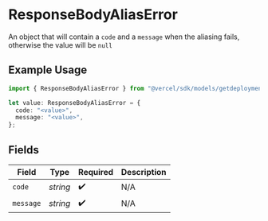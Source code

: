 # ResponseBodyAliasError

An object that will contain a `code` and a `message` when the aliasing fails, otherwise the value will be `null`

## Example Usage

```typescript
import { ResponseBodyAliasError } from "@vercel/sdk/models/getdeploymentop.js";

let value: ResponseBodyAliasError = {
  code: "<value>",
  message: "<value>",
};
```

## Fields

| Field              | Type               | Required           | Description        |
| ------------------ | ------------------ | ------------------ | ------------------ |
| `code`             | *string*           | :heavy_check_mark: | N/A                |
| `message`          | *string*           | :heavy_check_mark: | N/A                |